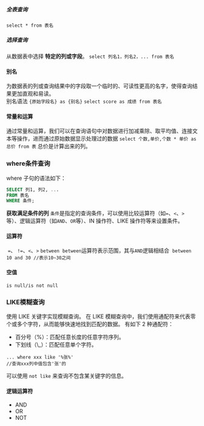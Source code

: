 ##### 全表查询
`select * from 表名`

##### 选择查询
从数据表中选择 **特定的列或字段**。
`select 列名1，列名2，... from 表名`

#### 别名
为数据表的列或查询结果中的字段取一个临时的、可读性更高的名字，使得查询结果更加直观和易读。\
别名语法 `{原始字段名} as {别名}`
`select score as 成绩 from 表名`

#### 常量和运算
通过常量和运算，我们可以在查询语句中对数据进行加减乘除、取平均值、连接文本等操作，进而通过原始数据显示处理过的数据
`select 个数,单价,个数 * 单价 as 总价 from 表`
总价是计算出来的列。
### where条件查询
where 子句的语法如下：
```sql
SELECT 列1, 列2, ...
FROM 表名
WHERE 条件;
```
**获取满足条件的列**
`条件`是指定的查询条件，可以使用比较运算符（如`=`、`<`、`>`等）、逻辑运算符（如`AND`、`OR`等）、IN 操作符、LIKE 操作符等来设置条件。
#### 运算符
 `=`、 `!=`、`<`、`>` `between`
 `between`运算符表示范围，其与`AND`逻辑相结合
 `between 10 and 30 //表示10~30之间`
#### 空值
`is null/is not null`

### LIKE模糊查询
使用 LIKE 关键字实现模糊查询。
	在 LIKE 模糊查询中，我们使用通配符来代表零个或多个字符，从而能够快速地找到匹配的数据。
有如下 2 种通配符：
- 百分号（%）：匹配任意长度的任意字符序列。
- 下划线（\\\_）：匹配任意单个字符。
```
... where xxx like '%张%'
//查询xxx列中值包含'张'的
```
可以使用 `not like` 来查询不包含某关键字的信息。
#### 逻辑运算符
- AND
- OR
- NOT
